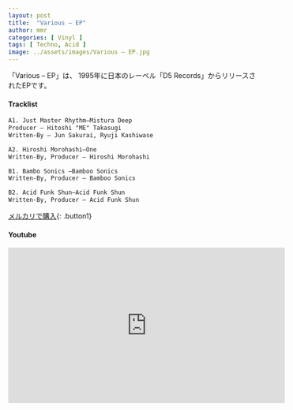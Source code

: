 ```yaml
---
layout: post
title:  "Various – EP"
author: mmr
categories: [ Vinyl ]
tags: [ Techno, Acid ]
image: ../assets/images/Various – EP.jpg
---
```


「Various – EP」は、
1995年に日本のレーベル「D5 Records」からリリースされたEPです。


#### Tracklist
```md
A1. Just Master Rhythm–Mistura Deep
Producer – Hitoshi "ME" Takasugi
Written-By – Jun Sakurai, Ryuji Kashiwase

A2. Hiroshi Morohashi–One
Written-By, Producer – Hiroshi Morohashi

B1. Bambo Sonics –Bamboo Sonics
Written-By, Producer – Bamboo Sonics

B2. Acid Funk Shun–Acid Funk Shun
Written-By, Producer – Acid Funk Shun
```


[メルカリで購入](https://jp.mercari.com/item/m93431090288?afid=6142608987){: .button1}

#### Youtube
<iframe width="560" height="315" src="https://www.youtube.com/embed/J8IL8cwH3eI?si=tvYzy-3ugAi7xDSh" title="YouTube video player" frameborder="0" allow="accelerometer; autoplay; clipboard-write; encrypted-media; gyroscope; picture-in-picture; web-share" referrerpolicy="strict-origin-when-cross-origin" allowfullscreen></iframe>